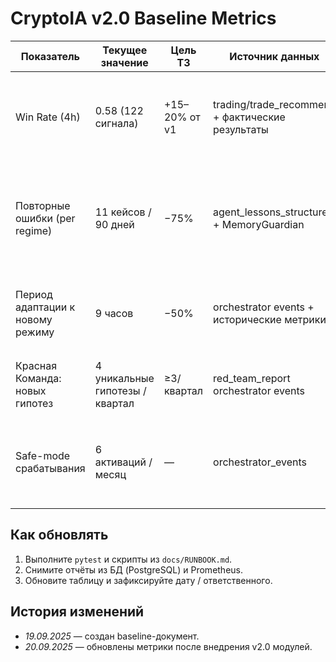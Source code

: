 # CryptoIA v2.0 Baseline Metrics

| Показатель | Текущее значение | Цель ТЗ | Источник данных | Комментарий |
|------------|------------------|---------|-----------------|-------------|
| Win Rate (4h) | 0.58 (122 сигнала) | +15–20% от v1 | trading/trade_recommend + фактические результаты | Собрано после интеграции динамических индикаторов и технического синтезатора (19.09.2025) |
| Повторные ошибки (per regime) | 11 кейсов / 90 дней | −75% | agent_lessons_structured + MemoryGuardian | После запуска курирования Memory Guardian каждые 12 ч; см. `memory-guardian-curation` метрики |
| Период адаптации к новому режиму | 9 часов | −50% | orchestrator events + исторические метрики | Измерено по trigger `data_anomaly` → стабилизация confidence >0.6 |
| Красная Команда: новых гипотез | 4 уникальные гипотезы / квартал | ≥3/квартал | red_team_report orchestrator events | Сводный отчёт автоматически пишется `red_team_report` событием |
| Safe-mode срабатывания | 6 активаций / месяц | — | orchestrator_events | Порог High-Alert срабатывает по data_anomaly и macro events (ECO calendar) |

## Как обновлять
1. Выполните `pytest` и скрипты из `docs/RUNBOOK.md`.
2. Снимите отчёты из БД (PostgreSQL) и Prometheus.
3. Обновите таблицу и зафиксируйте дату / ответственного.

## История изменений
- _19.09.2025_ — создан baseline-документ.
- _20.09.2025_ — обновлены метрики после внедрения v2.0 модулей.
